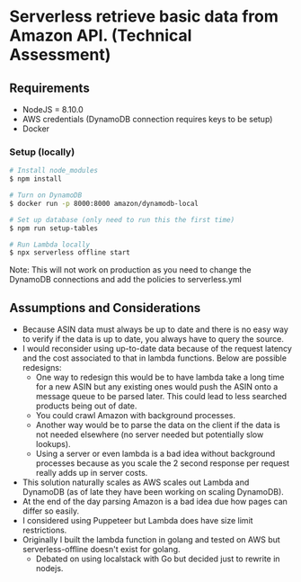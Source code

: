 # Serverless retrieve basic data from Amazon API. (Technical Assessment)

## Requirements
* NodeJS = 8.10.0
* AWS credentials (DynamoDB connection requires keys to be setup)
* Docker

### Setup (locally)

```sh
# Install node_modules
$ npm install

# Turn on DynamoDB
$ docker run -p 8000:8000 amazon/dynamodb-local

# Set up database (only need to run this the first time)
$ npm run setup-tables

# Run Lambda locally
$ npx serverless offline start
```

Note: This will not work on production as you need to change the DynamoDB connections and add the policies to serverless.yml

## Assumptions and Considerations
* Because ASIN data must always be up to date and there is no easy way to verify if the data is up to date, you always have to query the source.
* I would reconsider using up-to-date data because of the request latency and the cost associated to that in lambda functions. Below are possible redesigns:
  * One way to redesign this would be to have lambda take a long time for a new ASIN but any existing ones would push the ASIN onto a message queue to be parsed later. This could lead to less searched products being out of date.
  * You could crawl Amazon with background processes.
  * Another way would be to parse the data on the client if the data is not needed elsewhere (no server needed but potentially slow lookups).
  * Using a server or even lambda is a bad idea without background processes because as you scale the 2 second response per request really adds up in server costs.
* This solution naturally scales as AWS scales out Lambda and DynamoDB (as of late they have been working on scaling DynamoDB).
* At the end of the day parsing Amazon is a bad idea due how pages can differ so easily.
* I considered using Puppeteer but Lambda does have size limit restrictions.
* Originally I built the lambda function in golang and tested on AWS but serverless-offline doesn't exist for golang.
  * Debated on using localstack with Go but decided just to rewrite in nodejs.
